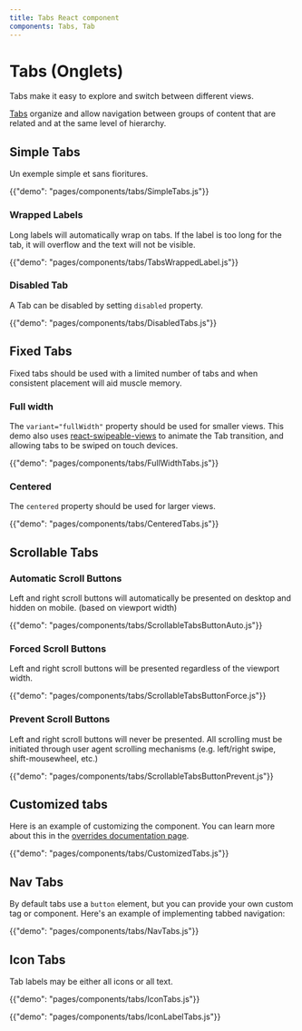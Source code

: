```yaml
---
title: Tabs React component
components: Tabs, Tab
---
```


# Tabs (Onglets)

<p class="description">Tabs make it easy to explore and switch between different views.</p>

[Tabs](https://material.io/design/components/tabs.html) organize and allow navigation between groups of content that are related and at the same level of hierarchy.

## Simple Tabs

Un exemple simple et sans fioritures.

{{"demo": "pages/components/tabs/SimpleTabs.js"}}

### Wrapped Labels

Long labels will automatically wrap on tabs. If the label is too long for the tab, it will overflow and the text will not be visible.

{{"demo": "pages/components/tabs/TabsWrappedLabel.js"}}

### Disabled Tab

A Tab can be disabled by setting `disabled` property.

{{"demo": "pages/components/tabs/DisabledTabs.js"}}

## Fixed Tabs

Fixed tabs should be used with a limited number of tabs and when consistent placement will aid muscle memory.

### Full width

The `variant="fullWidth"` property should be used for smaller views. This demo also uses [react-swipeable-views](https://github.com/oliviertassinari/react-swipeable-views) to animate the Tab transition, and allowing tabs to be swiped on touch devices.

{{"demo": "pages/components/tabs/FullWidthTabs.js"}}

### Centered

The `centered` property should be used for larger views.

{{"demo": "pages/components/tabs/CenteredTabs.js"}}

## Scrollable Tabs

### Automatic Scroll Buttons

Left and right scroll buttons will automatically be presented on desktop and hidden on mobile. (based on viewport width)

{{"demo": "pages/components/tabs/ScrollableTabsButtonAuto.js"}}

### Forced Scroll Buttons

Left and right scroll buttons will be presented regardless of the viewport width.

{{"demo": "pages/components/tabs/ScrollableTabsButtonForce.js"}}

### Prevent Scroll Buttons

Left and right scroll buttons will never be presented. All scrolling must be initiated through user agent scrolling mechanisms (e.g. left/right swipe, shift-mousewheel, etc.)

{{"demo": "pages/components/tabs/ScrollableTabsButtonPrevent.js"}}

## Customized tabs

Here is an example of customizing the component. You can learn more about this in the [overrides documentation page](/customization/components/).

{{"demo": "pages/components/tabs/CustomizedTabs.js"}}

## Nav Tabs

By default tabs use a `button` element, but you can provide your own custom tag or component. Here's an example of implementing tabbed navigation:

{{"demo": "pages/components/tabs/NavTabs.js"}}

## Icon Tabs

Tab labels may be either all icons or all text.

{{"demo": "pages/components/tabs/IconTabs.js"}}

{{"demo": "pages/components/tabs/IconLabelTabs.js"}}
